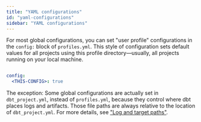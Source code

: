 ```yaml
---
title: "YAML configurations"
id: "yaml-configurations"
sidebar: "YAML configurations"
---
```


For most global configurations, you can set "user profile" configurations in the `config:` block of `profiles.yml`. This style of configuration sets default values for all projects using this profile directory—usually, all projects running on your local machine.

<File name='profiles.yml'>

```yaml

config:
  <THIS-CONFIG>: true

```

</File>

<VersionBlock firstVersion="1.2">

The exception: Some global configurations are actually set in `dbt_project.yml`, instead of `profiles.yml`, because they control where dbt places logs and artifacts. Those file paths are always relative to the location of `dbt_project.yml`. For more details, see ["Log and target paths"](/reference/global-configs/logs#log-and-target-paths).

</VersionBlock>
